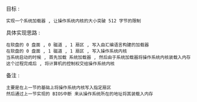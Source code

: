 目标 : 
```
实现一个系统加载器 , 让操作系统内核的大小突破 512 字节的限制
```
具体实现思路 : 
```
在软盘的 0 盘面 , 0 磁道 , 1 扇区 , 写入由汇编语言构建的加载器
在软盘的 0 盘面 , 1 磁道 , 1 扇区 , 写入操作系统内核
当系统启动的时候 , 首先加载 系统加载器 , 然后由于系统加载器将操作系统内核装载入内存
这个过程完成后 , 将计算机的控制权交给操作系统内核
```
备注 : 
```
主要是在上一节的基础上将操作系统内核写入指定扇区
然后通过上一节实现的 BIOS中断 来从操作系统所在的地址将其装载入内存
```
